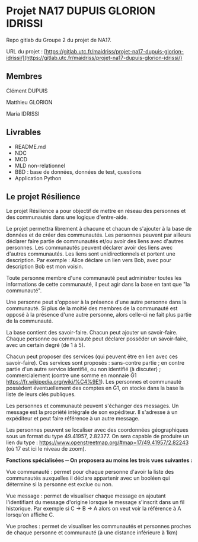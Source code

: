 # Projet NA17 DUPUIS GLORION IDRISSI 

Repo gitlab du Groupe 2 du projet de NA17.

URL du projet : [https://gitlab.utc.fr/maidriss/projet-na17-dupuis-glorion-idrissi/](https://gitlab.utc.fr/maidriss/projet-na17-dupuis-glorion-idrissi/)

## Membres

Clément DUPUIS

Matthieu GLORION

Maria IDRISSI

## Livrables

* README.md
* NDC
* MCD
* MLD non-relationnel
* BBD : base de données, données de test, questions
* Application Python

## Le projet Résilience
Le projet Résilience a pour objectif de mettre en réseau des personnes et des communautés dans une logique d'entre-aide.

Le projet permettra librement à chacune et chacun de s'ajouter à la base de données et de créer des communautés. Les personnes peuvent par ailleurs déclarer faire partie de communautés et/ou avoir des liens avec d'autres personnes. Les communautés peuvent déclarer avoir des liens avec d'autres communautés. Les liens sont unidirectionnels et portent une description. Par exemple : Alice déclare un lien vers Bob, avec pour description Bob est mon voisin.

Toute personne membre d'une communauté peut administrer toutes les informations de cette communauté, il peut agir dans la base en tant que "la communauté".

Une personne peut s'opposer à la présence d'une autre personne dans la communauté. Si plus de la moitié des membres de la communauté est opposé à la présence d'une autre personne, alors celle-ci ne fait plus partie de la communauté.

La base contient des savoir-faire. Chacun peut ajouter un savoir-faire. Chaque personne ou communauté peut déclarer posséder un savoir-faire, avec un certain degré (de 1 à 5).

Chacun peut proposer des services (qui peuvent être en lien avec ces savoir-faire). Ces services sont proposés : sans-contre partie ; en contre partie d'un autre service identifié, ou non identifié (à discuter) ; commercialement (contre une somme en monnaie Ğ1 https://fr.wikipedia.org/wiki/%C4%9E1). Les personnes et communauté possèdent éventuellement des comptes en Ğ1, on stocke dans la base la liste de leurs clés publiques.

Les personnes et communauté peuvent s'échanger des messages. Un message est la propriété intégrale de son expéditeur. Il s'adresse à un expéditeur et peut faire référence à un autre message.

Les personnes peuvent se localiser avec des coordonnées géographiques sous un format du type 49.41957, 2.82377. On sera capable de produire un lien du type : https://www.openstreetmap.org/#map=17/49.41957/2.82243 (où 17 est ici le niveau de zoom).

**Fonctions spécialisées ─ On proposera au moins les trois vues suivantes :**

Vue communauté : permet pour chaque personne d'avoir la liste des communautés auxquelles il déclare appartenir avec un booléen qui détermine si la personne est exclue ou non.

Vue message : permet de visualiser chaque message en ajoutant l'identifiant du message d'origine lorsque le message s'inscrit dans un fil historique. Par exemple si C → B → A alors on veut voir la référence à A lorsqu'on affiche C.

Vue proches : permet de visualiser les communautés et personnes proches de chaque personne et communauté (à une distance inférieure à 1km)